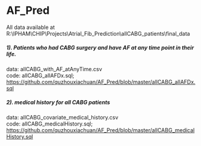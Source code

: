 # AF_Pred
All data available at  R:\IPHAM\CHIP\Projects\Atrial_Fib_Prediction\allCABG_patients\final_data

##### 1). Patients who had CABG surgery and have AF at any time point in their life. 
 data: allCABG_with_AF_atAnyTime.csv <br/> 
 code: allCABG_allAFDx.sql; https://github.com/quzhouxiachuan/AF_Pred/blob/master/allCABG_allAFDx.sql <br/>

##### 2). medical history for all CABG patients
 data: allCABG_covariate_medical_history.csv <br/>
 code: allCABG_medicalHistory.sql; https://github.com/quzhouxiachuan/AF_Pred/blob/master/allCABG_medicalHistory.sql <br/>

